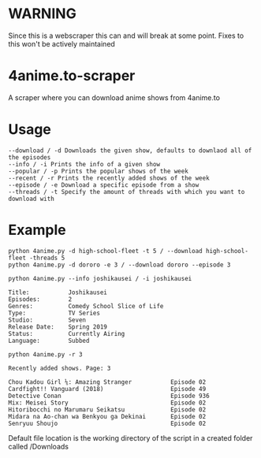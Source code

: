 # WARNING
Since this is a webscraper this can and will break at some point.
Fixes to this won't be actively maintained

# 4anime.to-scraper
A scraper where you can download anime shows from 4anime.to 

# Usage

```
--download / -d Downloads the given show, defaults to downlaod all of the episodes
--info / -i Prints the info of a given show
--popular / -p Prints the popular shows of the week
--recent / -r Prints the recently added shows of the week
--episode / -e Download a specific episode from a show
--threads / -t Specify the amount of threads with which you want to download with
```

# Example

```
python 4anime.py -d high-school-fleet -t 5 / --download high-school-fleet -threads 5
python 4anime.py -d dororo -e 3 / --download dororo --episode 3
```

```
python 4anime.py --info joshikausei / -i joshikausei

Title:           Joshikausei
Episodes:        2
Genres:          Comedy School Slice of Life
Type:            TV Series
Studio:          Seven
Release Date:    Spring 2019
Status:          Currently Airing
Language:        Subbed
```

```
python 4anime.py -r 3

Recently added shows. Page: 3

Chou Kadou Girl ⅙: Amazing Stranger           Episode 02
Cardfight!! Vanguard (2018)                   Episode 49
Detective Conan                               Episode 936
Mix: Meisei Story                             Episode 02
Hitoribocchi no Marumaru Seikatsu             Episode 02
Midara na Ao-chan wa Benkyou ga Dekinai       Episode 02
Senryuu Shoujo                                Episode 02
```

Default file location is the working directory of the script in a created folder called /Downloads

